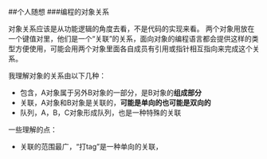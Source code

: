 ##个人随想
###编程的对象关系

对象关系应该是从功能逻辑的角度去看，不是代码的实现来看。
两个对象用放在一个键值对里，他们是一个“关联”的关系，面向对象的编程语言都会提供这样的类型方便使用，可能会用两个对象里面各自成员有引用或指针相互指向来完成这个关系。

我理解对象的关系由以下几种：
- 包含，A对象属于另外B对象的一部分，是B对象的**组成部分**
- 关联，A对象和B对象是关联的，**可能是单向的也可能是双向的**
- 队列，A，B，C对象形成队列，也是一种特殊的关联

一些理解的点：
- 关联的范围最广，“打tag”是一种单向的关联，

